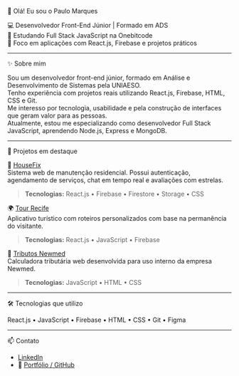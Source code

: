 👋 Olá! Eu sou o Paulo Marques

💻 Desenvolvedor Front-End Júnior | Formado em ADS  
🚀 Estudando Full Stack JavaScript na Onebitcode  
🎯 Foco em aplicações com React.js, Firebase e projetos práticos

---

✨ Sobre mim

Sou um desenvolvedor front-end júnior, formado em Análise e Desenvolvimento de Sistemas pela UNIAESO.  
Tenho experiência com projetos reais utilizando React.js, Firebase, HTML, CSS e Git.  
Me interesso por tecnologia, usabilidade e pela construção de interfaces que geram valor para as pessoas.  
Atualmente, estou me especializando como desenvolvedor Full Stack JavaScript, aprendendo Node.js, Express e MongoDB.

---

💼 Projetos em destaque

🔧 [HouseFix](https://github.com/pauloh1987/housefix)  
Sistema web de manutenção residencial. Possui autenticação, agendamento de serviços, chat em tempo real e avaliações com estrelas.  
> **Tecnologias:** React.js • Firebase • Firestore • Storage • CSS

🌍 [Tour Recife](https://github.com/pauloh1987/tour-recife-web)  
Aplicativo turístico com roteiros personalizados com base na permanência do visitante.  
> **Tecnologias:** React.js • JavaScript • Firebase

🧾 [Tributos Newmed](https://github.com/pauloh1987/tributos-newmed)  
Calculadora tributária web desenvolvida para uso interno da empresa Newmed.  
> **Tecnologias:** JavaScript • HTML • CSS

---

🛠️ Tecnologias que utilizo

React.js • JavaScript • Firebase • HTML • CSS • Git • Figma

---

📫 Contato

- [LinkedIn](https://www.linkedin.com/in/paulo-hmarques-dev/)
- 📁 [Portfólio / GitHub](https://github.com/pauloh1987)

